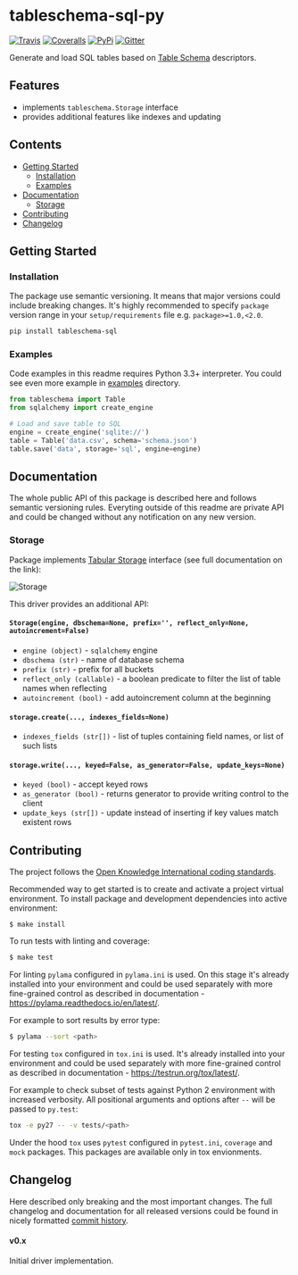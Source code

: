 # tableschema-sql-py

[![Travis](https://img.shields.io/travis/frictionlessdata/tableschema-sql-py/master.svg)](https://travis-ci.org/frictionlessdata/tableschema-sql-py)
[![Coveralls](http://img.shields.io/coveralls/frictionlessdata/tableschema-sql-py/master.svg)](https://coveralls.io/r/frictionlessdata/tableschema-sql-py?branch=master)
[![PyPi](https://img.shields.io/pypi/v/tableschema-sql.svg)](https://pypi.python.org/pypi/tableschema-sql)
[![Gitter](https://img.shields.io/gitter/room/frictionlessdata/chat.svg)](https://gitter.im/frictionlessdata/chat)

Generate and load SQL tables based on [Table Schema](http://specs.frictionlessdata.io/table-schema/) descriptors.

## Features

- implements `tableschema.Storage` interface
- provides additional features like indexes and updating

## Contents

<!--TOC-->

  - [Getting Started](#getting-started)
    - [Installation](#installation)
    - [Examples](#examples)
  - [Documentation](#documentation)
    - [Storage](#storage)
  - [Contributing](#contributing)
  - [Changelog](#changelog)

<!--TOC-->

## Getting Started

### Installation

The package use semantic versioning. It means that major versions  could include breaking changes. It's highly recommended to specify `package` version range in your `setup/requirements` file e.g. `package>=1.0,<2.0`.

```bash
pip install tableschema-sql
```

### Examples

Code examples in this readme requires Python 3.3+ interpreter. You could see even more example in [examples](https://github.com/frictionlessdata/tableschema-sql-py/tree/master/examples) directory.

```python
from tableschema import Table
from sqlalchemy import create_engine

# Load and save table to SQL
engine = create_engine('sqlite://')
table = Table('data.csv', schema='schema.json')
table.save('data', storage='sql', engine=engine)
```

## Documentation

The whole public API of this package is described here and follows semantic versioning rules. Everyting outside of this readme are private API and could be changed without any notification on any new version.

### Storage

Package implements [Tabular Storage](https://github.com/frictionlessdata/tableschema-py#storage) interface (see full documentation on the link):

![Storage](https://i.imgur.com/RQgrxqp.png)

This driver provides an additional API:

#### `Storage(engine, dbschema=None, prefix='', reflect_only=None, autoincrement=False)`
- `engine (object)` - `sqlalchemy` engine
- `dbschema (str)` - name of database schema
- `prefix (str)` - prefix for all buckets
- `reflect_only (callable)` - a boolean predicate to filter the list of table names when reflecting
- `autoincrement (bool)` - add autoincrement column at the beginning

#### `storage.create(..., indexes_fields=None)`

- `indexes_fields (str[])` - list of tuples containing field names, or list of such lists

#### `storage.write(..., keyed=False, as_generator=False, update_keys=None)`

- `keyed (bool)` - accept keyed rows
- `as_generator (bool)` - returns generator to provide writing control to the client
- `update_keys (str[])` - update instead of inserting if key values match existent rows

## Contributing

The project follows the [Open Knowledge International coding standards](https://github.com/okfn/coding-standards).

Recommended way to get started is to create and activate a project virtual environment.
To install package and development dependencies into active environment:

```
$ make install
```

To run tests with linting and coverage:

```bash
$ make test
```

For linting `pylama` configured in `pylama.ini` is used. On this stage it's already
installed into your environment and could be used separately with more fine-grained control
as described in documentation - https://pylama.readthedocs.io/en/latest/.

For example to sort results by error type:

```bash
$ pylama --sort <path>
```

For testing `tox` configured in `tox.ini` is used.
It's already installed into your environment and could be used separately with more fine-grained control as described in documentation - https://testrun.org/tox/latest/.

For example to check subset of tests against Python 2 environment with increased verbosity.
All positional arguments and options after `--` will be passed to `py.test`:

```bash
tox -e py27 -- -v tests/<path>
```

Under the hood `tox` uses `pytest` configured in `pytest.ini`, `coverage`
and `mock` packages. This packages are available only in tox envionments.

## Changelog

Here described only breaking and the most important changes. The full changelog and documentation for all released versions could be found in nicely formatted [commit history](https://github.com/frictionlessdata/tableschema-sql-py/commits/master).

#### v0.x

Initial driver implementation.
